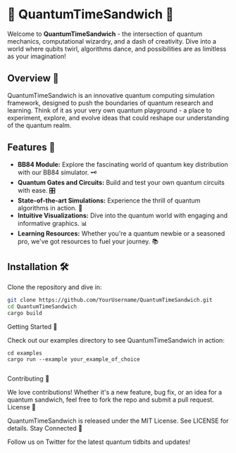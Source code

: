 # 🌌 QuantumTimeSandwich 🥪

Welcome to **QuantumTimeSandwich** - the intersection of quantum mechanics, computational wizardry, and a dash of creativity. Dive into a world where qubits twirl, algorithms dance, and possibilities are as limitless as your imagination!

## Overview 🌟

QuantumTimeSandwich is an innovative quantum computing simulation framework, designed to push the boundaries of quantum research and learning. Think of it as your very own quantum playground - a place to experiment, explore, and evolve ideas that could reshape our understanding of the quantum realm.

## Features 🚀

- **BB84 Module:** Explore the fascinating world of quantum key distribution with our BB84 simulator. 🗝️
- **Quantum Gates and Circuits:** Build and test your own quantum circuits with ease. 🎛️
- **State-of-the-art Simulations:** Experience the thrill of quantum algorithms in action. 🧬
- **Intuitive Visualizations:** Dive into the quantum world with engaging and informative graphics. 📊
- **Learning Resources:** Whether you're a quantum newbie or a seasoned pro, we've got resources to fuel your journey. 📚

## Installation 🛠️

Clone the repository and dive in:

```bash
git clone https://github.com/YourUsername/QuantumTimeSandwich.git
cd QuantumTimeSandwich
cargo build
```
Getting Started 🌈

Check out our examples directory to see QuantumTimeSandwich in action:

```
cd examples
cargo run --example your_example_of_choice


```
Contributing 🤝

We love contributions! Whether it's a new feature, bug fix, or an idea for a quantum sandwich, feel free to fork the repo and submit a pull request.
License 📜

QuantumTimeSandwich is released under the MIT License. See LICENSE for details.
Stay Connected 📢

Follow us on Twitter for the latest quantum tidbits and updates!